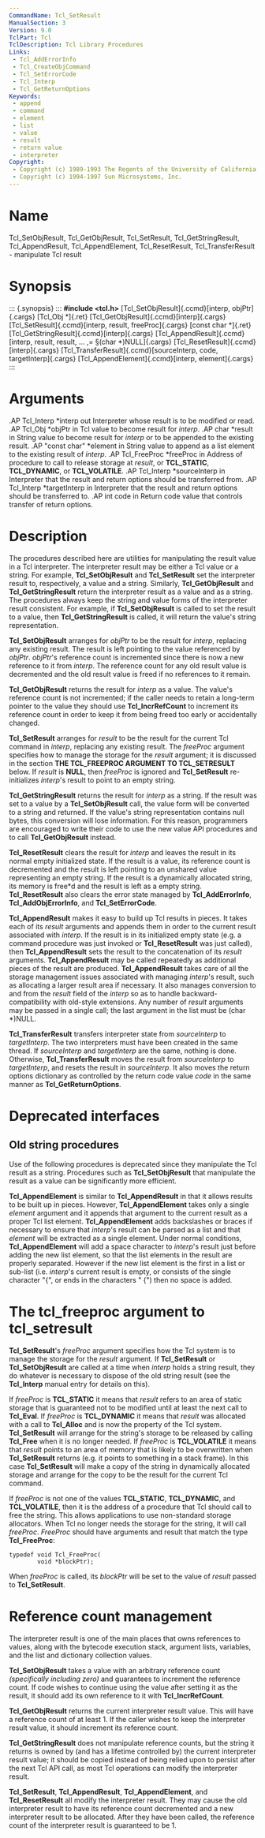 ```yaml
---
CommandName: Tcl_SetResult
ManualSection: 3
Version: 9.0
TclPart: Tcl
TclDescription: Tcl Library Procedures
Links:
 - Tcl_AddErrorInfo
 - Tcl_CreateObjCommand
 - Tcl_SetErrorCode
 - Tcl_Interp
 - Tcl_GetReturnOptions
Keywords:
 - append
 - command
 - element
 - list
 - value
 - result
 - return value
 - interpreter
Copyright:
 - Copyright (c) 1989-1993 The Regents of the University of California.
 - Copyright (c) 1994-1997 Sun Microsystems, Inc.
---
```


# Name

Tcl_SetObjResult, Tcl_GetObjResult, Tcl_SetResult, Tcl_GetStringResult, Tcl_AppendResult, Tcl_AppendElement, Tcl_ResetResult, Tcl_TransferResult - manipulate Tcl result

# Synopsis

::: {.synopsis} :::
**#include <tcl.h>**
[Tcl_SetObjResult]{.ccmd}[interp, objPtr]{.cargs}
[Tcl_Obj *]{.ret} [Tcl_GetObjResult]{.ccmd}[interp]{.cargs}
[Tcl_SetResult]{.ccmd}[interp, result, freeProc]{.cargs}
[const char *]{.ret} [Tcl_GetStringResult]{.ccmd}[interp]{.cargs}
[Tcl_AppendResult]{.ccmd}[interp, result, result, ... ,= §(char *)NULL]{.cargs}
[Tcl_ResetResult]{.ccmd}[interp]{.cargs}
[Tcl_TransferResult]{.ccmd}[sourceInterp, code, targetInterp]{.cargs}
[Tcl_AppendElement]{.ccmd}[interp, element]{.cargs}
:::

# Arguments

.AP Tcl_Interp *interp out Interpreter whose result is to be modified or read. .AP Tcl_Obj *objPtr in Tcl value to become result for *interp*. .AP char *result in String value to become result for *interp* or to be appended to the existing result. .AP "const char" *element in String value to append as a list element to the existing result of *interp*. .AP Tcl_FreeProc *freeProc in Address of procedure to call to release storage at *result*, or **TCL_STATIC**, **TCL_DYNAMIC**, or **TCL_VOLATILE**. .AP Tcl_Interp *sourceInterp in Interpreter that the result and return options should be transferred from. .AP Tcl_Interp *targetInterp in Interpreter that the result and return options should be transferred to. .AP int code in Return code value that controls transfer of return options.

# Description

The procedures described here are utilities for manipulating the result value in a Tcl interpreter. The interpreter result may be either a Tcl value or a string. For example, **Tcl_SetObjResult** and **Tcl_SetResult** set the interpreter result to, respectively, a value and a string. Similarly, **Tcl_GetObjResult** and **Tcl_GetStringResult** return the interpreter result as a value and as a string. The procedures always keep the string and value forms of the interpreter result consistent. For example, if **Tcl_SetObjResult** is called to set the result to a value, then **Tcl_GetStringResult** is called, it will return the value's string representation.

**Tcl_SetObjResult** arranges for *objPtr* to be the result for *interp*, replacing any existing result. The result is left pointing to the value referenced by *objPtr*. *objPtr*'s reference count is incremented since there is now a new reference to it from *interp*. The reference count for any old result value is decremented and the old result value is freed if no references to it remain.

**Tcl_GetObjResult** returns the result for *interp* as a value. The value's reference count is not incremented; if the caller needs to retain a long-term pointer to the value they should use **Tcl_IncrRefCount** to increment its reference count in order to keep it from being freed too early or accidentally changed.

**Tcl_SetResult** arranges for *result* to be the result for the current Tcl command in *interp*, replacing any existing result. The *freeProc* argument specifies how to manage the storage for the *result* argument; it is discussed in the section **THE TCL_FREEPROC ARGUMENT TO TCL_SETRESULT** below. If *result* is **NULL**, then *freeProc* is ignored and **Tcl_SetResult** re-initializes *interp*'s result to point to an empty string.

**Tcl_GetStringResult** returns the result for *interp* as a string. If the result was set to a value by a **Tcl_SetObjResult** call, the value form will be converted to a string and returned. If the value's string representation contains null bytes, this conversion will lose information. For this reason, programmers are encouraged to write their code to use the new value API procedures and to call **Tcl_GetObjResult** instead.

**Tcl_ResetResult** clears the result for *interp* and leaves the result in its normal empty initialized state. If the result is a value, its reference count is decremented and the result is left pointing to an unshared value representing an empty string. If the result is a dynamically allocated string, its memory is free*d and the result is left as a empty string. **Tcl_ResetResult** also clears the error state managed by **Tcl_AddErrorInfo**, **Tcl_AddObjErrorInfo**, and **Tcl_SetErrorCode**.

**Tcl_AppendResult** makes it easy to build up Tcl results in pieces. It takes each of its *result* arguments and appends them in order to the current result associated with *interp*. If the result is in its initialized empty state (e.g. a command procedure was just invoked or **Tcl_ResetResult** was just called), then **Tcl_AppendResult** sets the result to the concatenation of its *result* arguments. **Tcl_AppendResult** may be called repeatedly as additional pieces of the result are produced. **Tcl_AppendResult** takes care of all the storage management issues associated with managing *interp*'s result, such as allocating a larger result area if necessary. It also manages conversion to and from the *result* field of the *interp* so as to handle backward-compatibility with old-style extensions. Any number of *result* arguments may be passed in a single call; the last argument in the list must be (char *)NULL.

**Tcl_TransferResult** transfers interpreter state from *sourceInterp* to *targetInterp*. The two interpreters must have been created in the same thread.  If *sourceInterp* and *targetInterp* are the same, nothing is done. Otherwise, **Tcl_TransferResult** moves the result from *sourceInterp* to *targetInterp*, and resets the result in *sourceInterp*. It also moves the return options dictionary as controlled by the return code value *code* in the same manner as **Tcl_GetReturnOptions**.

# Deprecated interfaces

## Old string procedures

Use of the following procedures is deprecated since they manipulate the Tcl result as a string. Procedures such as **Tcl_SetObjResult** that manipulate the result as a value can be significantly more efficient.

**Tcl_AppendElement** is similar to **Tcl_AppendResult** in that it allows results to be built up in pieces. However, **Tcl_AppendElement** takes only a single *element* argument and it appends that argument to the current result as a proper Tcl list element. **Tcl_AppendElement** adds backslashes or braces if necessary to ensure that *interp*'s result can be parsed as a list and that *element* will be extracted as a single element. Under normal conditions, **Tcl_AppendElement** will add a space character to *interp*'s result just before adding the new list element, so that the list elements in the result are properly separated. However if the new list element is the first in a list or sub-list (i.e. *interp*'s current result is empty, or consists of the single character "{", or ends in the characters " {") then no space is added.

# The tcl_freeproc argument to tcl_setresult

**Tcl_SetResult**'s *freeProc* argument specifies how the Tcl system is to manage the storage for the *result* argument. If **Tcl_SetResult** or **Tcl_SetObjResult** are called at a time when *interp* holds a string result, they do whatever is necessary to dispose of the old string result (see the **Tcl_Interp** manual entry for details on this).

If *freeProc* is **TCL_STATIC** it means that *result* refers to an area of static storage that is guaranteed not to be modified until at least the next call to **Tcl_Eval**. If *freeProc* is **TCL_DYNAMIC** it means that *result* was allocated with a call to **Tcl_Alloc** and is now the property of the Tcl system. **Tcl_SetResult** will arrange for the string's storage to be released by calling **Tcl_Free** when it is no longer needed. If *freeProc* is **TCL_VOLATILE** it means that *result* points to an area of memory that is likely to be overwritten when **Tcl_SetResult** returns (e.g. it points to something in a stack frame). In this case **Tcl_SetResult** will make a copy of the string in dynamically allocated storage and arrange for the copy to be the result for the current Tcl command.

If *freeProc* is not one of the values **TCL_STATIC**, **TCL_DYNAMIC**, and **TCL_VOLATILE**, then it is the address of a procedure that Tcl should call to free the string. This allows applications to use non-standard storage allocators. When Tcl no longer needs the storage for the string, it will call *freeProc*. *FreeProc* should have arguments and result that match the type **Tcl_FreeProc**:

```
typedef void Tcl_FreeProc(
        void *blockPtr);
```

When *freeProc* is called, its *blockPtr* will be set to the value of *result* passed to **Tcl_SetResult**. 

# Reference count management

The interpreter result is one of the main places that owns references to values, along with the bytecode execution stack, argument lists, variables, and the list and dictionary collection values.

**Tcl_SetObjResult** takes a value with an arbitrary reference count *(specifically including zero)* and guarantees to increment the reference count. If code wishes to continue using the value after setting it as the result, it should add its own reference to it with **Tcl_IncrRefCount**.

**Tcl_GetObjResult** returns the current interpreter result value. This will have a reference count of at least 1. If the caller wishes to keep the interpreter result value, it should increment its reference count.

**Tcl_GetStringResult** does not manipulate reference counts, but the string it returns is owned by (and has a lifetime controlled by) the current interpreter result value; it should be copied instead of being relied upon to persist after the next Tcl API call, as most Tcl operations can modify the interpreter result.

**Tcl_SetResult**, **Tcl_AppendResult**, **Tcl_AppendElement**, and **Tcl_ResetResult** all modify the interpreter result. They may cause the old interpreter result to have its reference count decremented and a new interpreter result to be allocated. After they have been called, the reference count of the interpreter result is guaranteed to be 1.

